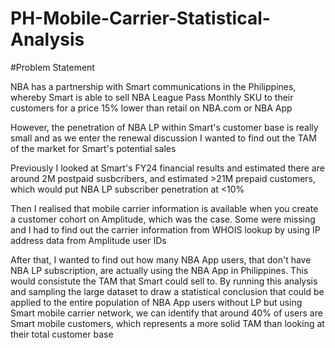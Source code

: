 # PH-Mobile-Carrier-Statistical-Analysis

#Problem Statement 

NBA has a partnership with Smart communications in the Philippines, whereby Smart is able to sell NBA League Pass Monthly SKU to their customers for a price 15% lower than retail on NBA.com or NBA App

However, the penetration of NBA LP within Smart's customer base is really small and as we enter the renewal discussion I wanted to find out the TAM of the market for Smart's potential sales

Previously I looked at Smart's FY24 financial results and estimated there are around 2M postpaid susbcribers, and estimated >21M prepaid customers, which would put NBA LP subscriber penetration at <10%

Then I realised that mobile carrier information is available when you create a customer cohort on Amplitude, which was the case. Some were missing and I had to find out the carrier information from WHOIS lookup by using IP address data from Amplitude user IDs

After that, I wanted to find out how many NBA App users, that don't have NBA LP subscription, are actually using the NBA App in Philippines. This would consistute the TAM that Smart could sell to. By running this analysis and sampling the large dataset to draw a statistical conclusion that could be applied to the entire population of NBA App users without LP but using Smart mobile carrier network, we can identify that around 40% of users are Smart mobile customers, which represents a more solid TAM than looking at their total customer base
